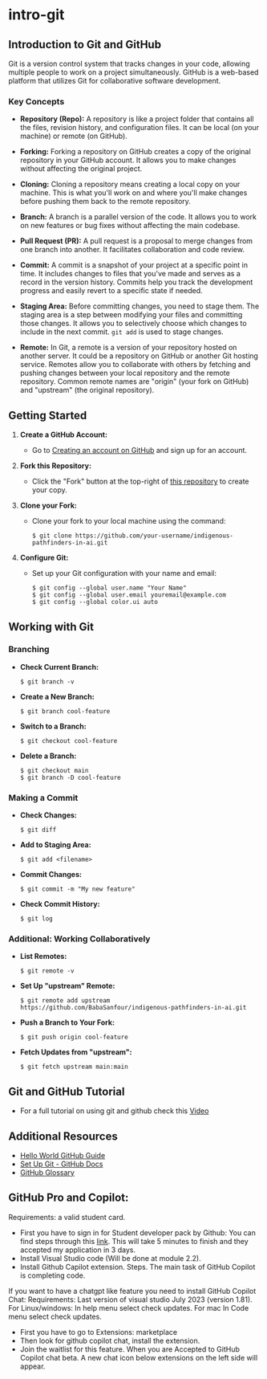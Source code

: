 # intro-git

## Introduction to Git and GitHub

Git is a version control system that tracks changes in your code, allowing multiple people to work on a project simultaneously. GitHub is a web-based platform that utilizes Git for collaborative software development.

### Key Concepts

- **Repository (Repo):** A repository is like a project folder that contains all the files, revision history, and configuration files. It can be local (on your machine) or remote (on GitHub).

- **Forking:** Forking a repository on GitHub creates a copy of the original repository in your GitHub account. It allows you to make changes without affecting the original project.

- **Cloning:** Cloning a repository means creating a local copy on your machine. This is what you'll work on and where you'll make changes before pushing them back to the remote repository.

- **Branch:** A branch is a parallel version of the code. It allows you to work on new features or bug fixes without affecting the main codebase.

- **Pull Request (PR):** A pull request is a proposal to merge changes from one branch into another. It facilitates collaboration and code review.

- **Commit:** A commit is a snapshot of your project at a specific point in time. It includes changes to files that you've made and serves as a record in the version history. Commits help you track the development progress and easily revert to a specific state if needed.

- **Staging Area:** Before committing changes, you need to stage them. The staging area is a step between modifying your files and committing those changes. It allows you to selectively choose which changes to include in the next commit. `git add` is used to stage changes.

- **Remote:** In Git, a remote is a version of your repository hosted on another server. It could be a repository on GitHub or another Git hosting service. Remotes allow you to collaborate with others by fetching and pushing changes between your local repository and the remote repository. Common remote names are "origin" (your fork on GitHub) and "upstream" (the original repository).

## Getting Started

1. **Create a GitHub Account:**
   - Go to [Creating an account on GitHub](https://docs.github.com/en/get-started/quickstart/creating-an-account-on-github) and sign up for an account.

2. **Fork this Repository:**
   - Click the "Fork" button at the top-right of [this repository](https://github.com/BabaSanfour/indigenous-pathfinders-in-ai.git) to create your copy.

3. **Clone your Fork:**
   - Clone your fork to your local machine using the command:
     ```
     $ git clone https://github.com/your-username/indigenous-pathfinders-in-ai.git
     ```

4. **Configure Git:**
   - Set up your Git configuration with your name and email:
     ```
     $ git config --global user.name "Your Name"
     $ git config --global user.email youremail@example.com
     $ git config --global color.ui auto
     ```

## Working with Git

### Branching

- **Check Current Branch:**
  ```
  $ git branch -v
  ```

- **Create a New Branch:**
  ```
  $ git branch cool-feature
  ```

- **Switch to a Branch:**
  ```
  $ git checkout cool-feature
  ```

- **Delete a Branch:**
  ```
  $ git checkout main
  $ git branch -D cool-feature
  ```

### Making a Commit

- **Check Changes:**
  ```
  $ git diff
  ```

- **Add to Staging Area:**
  ```
  $ git add <filename>
  ```

- **Commit Changes:**
  ```
  $ git commit -m "My new feature"
  ```

- **Check Commit History:**
  ```
  $ git log
  ```

### Additional: Working Collaboratively

- **List Remotes:**
  ```
  $ git remote -v
  ```

- **Set Up "upstream" Remote:**
  ```
  $ git remote add upstream https://github.com/BabaSanfour/indigenous-pathfinders-in-ai.git
  ```

- **Push a Branch to Your Fork:**
  ```
  $ git push origin cool-feature
  ```

- **Fetch Updates from "upstream":**
  ```
  $ git fetch upstream main:main
  ```

## Git and GitHub Tutorial

- For a full tutorial on using git and github check this [Video](https://youtu.be/fBgxmpk9C4I?si=nDAjC5j9F1WQVWht)

## Additional Resources

- [Hello World GitHub Guide](https://docs.github.com/en/get-started/quickstart/hello-world)
- [Set Up Git - GitHub Docs](https://docs.github.com/en/get-started/getting-started-with-git/set-up-git)
- [GitHub Glossary](https://docs.github.com/en/get-started/quickstart/github-glossary)

## GitHub Pro and Copilot:

Requirements: a valid student card.
 - First you have to sign in for Student developer pack by Github: You can find steps through this [link](https://docs.github.com/en/education/explore-the-benefits-of-teaching-and-learning-with-github-education/github-global-campus-for-students/apply-to-github-global-campus-as-a-student#applying-to-github-global-campus). This will take 5 minutes to finish and they accepted my application in 3 days.
- Install Visual Studio code (Will be done at module 2.2).
- Install Github Capilot extension.  Steps. The main task of GitHub Copilot is completing code.

If you want to have a chatgpt like feature you need to install GitHub Copilot Chat:
Requirements: Last version of visual studio July 2023 (version 1.81). For Linux/windows: In help menu select check updates. For mac  In Code menu select check updates.

- First you have to go to Extensions: marketplace
- Then look for github copilot chat, install the extension.
- Join the waitlist for this feature. When you are Accepted to GitHub Copilot chat beta. A new chat icon below extensions on the left side will appear.


